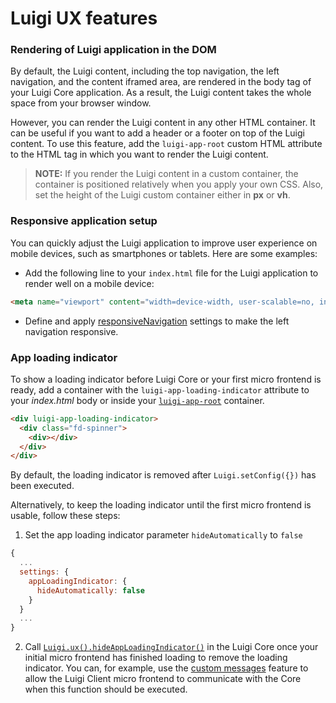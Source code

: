<!-- meta
{
  "node": {
    "label": "UI features",
    "category": {
      "label": "Luigi Core"
    },
    "metaData": {
      "categoryPosition": 2,
      "position": 8
    }
  }
}
meta -->


# Luigi UX features

### Rendering of Luigi application in the DOM

By default, the Luigi content, including the top navigation, the left navigation, and the content iframed area, are rendered in the body tag of your Luigi Core application. As a result, the Luigi content takes the whole space from your browser window.

However, you can render the Luigi content in any other HTML container. It can be useful if you want to add a header or a footer on top of the Luigi content. To use this feature, add the `luigi-app-root` custom HTML attribute to the HTML tag in which you want to render the Luigi content.

<!-- add-attribute:class:success -->
> **NOTE:** If you render the Luigi content in a custom container, the container is positioned relatively when you apply your own CSS. Also, set the height of the Luigi custom container either in **px** or **vh**.


### Responsive application setup

You can quickly adjust the Luigi application to improve user experience on mobile devices, such as smartphones or tablets. Here are some examples:

* Add the following line to your `index.html` file for the Luigi application to render well on a mobile device:

```html
<meta name="viewport" content="width=device-width, user-scalable=no, initial-scale=1, maximum-scale=1, minimum-scale=1">
```

* Define and apply [responsiveNavigation](general-settings.md) settings to make the left navigation responsive.

### App loading indicator

To show a loading indicator before Luigi Core or your first micro frontend is ready, add a container with the `luigi-app-loading-indicator` attribute to your _index.html_ body or inside your [`luigi-app-root`](#rendering-of-luigi-application-in-the-dom) container.

```html
<div luigi-app-loading-indicator>
  <div class="fd-spinner">
    <div></div>
  </div>
</div>
```

By default, the loading indicator is removed after `Luigi.setConfig({})` has been executed. 

Alternatively, to keep the loading indicator until the first micro frontend is usable, follow these steps:

1. Set the app loading indicator parameter `hideAutomatically` to `false`

```javascript
{
  ...
  settings: {
    appLoadingIndicator: {
      hideAutomatically: false
    }
  }
  ...
}
```
2. Call [`Luigi.ux().hideAppLoadingIndicator()`](./luigi-core-api.md#hideAppLoadingIndicator) in the Luigi Core once your initial micro frontend has finished loading to remove the loading indicator. You can, for example, use the [custom messages](./communication.md#custom-messages) feature to allow the Luigi Client micro frontend to communicate with the Core when this function should be executed.
